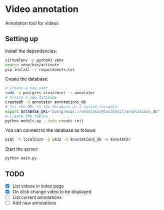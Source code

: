 # Video annotation

Annotation tool for videos

## Setting up

Install the dependencies:

```bash
virtualenv -p python3 venv
source venv/bin/activate
pip install -r requirements.txt
```

Create the database:

```bash
# Create a new user
sudo -u postgres createuser -s annotator
# Create a new database
createdb -U annotator annotations_db
# Set the URL to the database as a system variable
export DATABASE_URL="postgresql://annotator@localhost/annotations_db"
# Create the tables
python models.py --todo create init
```

You can connect to the database as follows:

```bash
psql -h localhost -p 5432 -d annotations_db -U annotator
```

Start the server:

```bash
python main.py
```

## TODO

- [x] List videos in index page
- [x] On click change video to be displayed
- [ ] List current annotations
- [ ] Add new annotations
